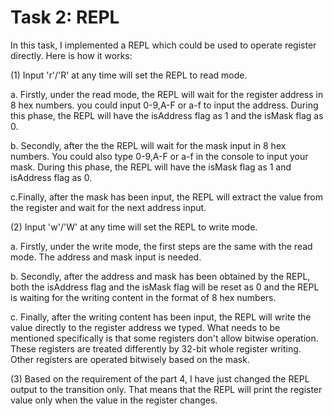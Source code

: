 # Task 2: REPL

In this task, I implemented a REPL which could be used to operate register directly. Here is how it works:

(1) Input 'r'/'R' at any time will set the REPL to read mode.

a. Firstly, under the read mode, the REPL will wait for the register address in 8 hex numbers. you could input 0-9,A-F or a-f to input the address. During this phase, the REPL will have the isAddress flag as 1 and the isMask flag as 0.

b. Secondly, after the the REPL will wait for the mask input in 8 hex numbers. You could also type 0-9,A-F or a-f in the console to input your mask. During this phase, the REPL will have the isMask flag as 1 and isAddress flag as 0.

c.Finally, after the mask has been input, the REPL will extract the value from the register and wait for the next address input.

(2) Input 'w'/'W' at any time will set the REPL to write mode.

a. Firstly, under the write mode, the first steps are the same with the read mode. The address and mask input is needed.

b. Secondly, after the address and mask has been obtained by the REPL, both the isAddress flag and the isMask flag will be reset as 0 and the REPL is waiting for the writing content in the format of 8 hex numbers.

c. Finally, after the writing content has been input, the REPL will write the value directly to the register address we typed. What needs to be mentioned specifically is that some registers don't allow bitwise operation. These registers are treated differently by 32-bit whole register writing. Other registers are operated bitwisely based on the mask.

(3) Based on the requirement of the part 4, I have just changed the REPL output to the transition only. That means that the REPL will print the register value only when the value in the register changes.